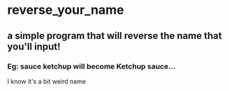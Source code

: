 # reverse_your_name
## a simple program that will reverse the name that you'll input!
### Eg: sauce ketchup will become Ketchup sauce...
   I know it's a bit weird name
